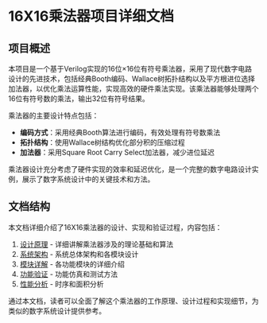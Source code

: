 # 16X16乘法器项目详细文档

## 项目概述

本项目是一个基于Verilog实现的16位×16位有符号乘法器，采用了现代数字电路设计的先进技术，包括经典Booth编码、Wallace树拓扑结构以及平方根进位选择加法器，以优化乘法运算性能，实现高效的硬件乘法实现。该乘法器能够处理两个16位有符号数的乘法，输出32位有符号结果。

乘法器的主要设计特点包括：

- **编码方式**：采用经典Booth算法进行编码，有效处理有符号数乘法
- **拓扑结构**：使用Wallace树结构优化部分积的压缩过程
- **加法器**：采用Square Root Carry Select加法器，减少进位延迟

乘法器设计充分考虑了硬件实现的效率和延迟优化，是一个完整的数字电路设计实例，展示了数字系统设计中的关键技术和方法。

## 文档结构

本文档详细介绍了16X16乘法器的设计、实现和验证过程，内容包括：

1. [设计原理](principles.md) - 详细讲解乘法器涉及的理论基础和算法
2. [系统架构](architecture.md) - 系统总体架构和各模块设计
3. [模块详解](modules/index.md) - 各功能模块的详细介绍
4. [功能验证](verification.md) - 功能仿真和测试方法
5. [性能分析](performance.md) - 时序和面积分析

通过本文档，读者可以全面了解这个乘法器的工作原理、设计过程和实现细节，为类似的数字系统设计提供参考。 